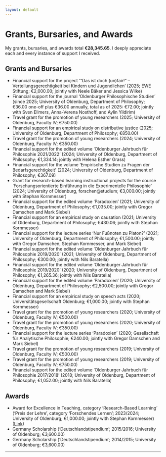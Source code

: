 ```yaml
---
layout: default
---
```


# Grants, Bursaries, and Awards

My grants, bursaries, and awards total **€28,345.65**. I deeply appreciate each and every instance of support I received.

## Grants and Bursaries
+ Financial support for the project ‘“Das ist doch (un)fair!” – Verteilungsgerechtigkeit bei Kindern und Jugendlichen’ (2025; EWE Stiftung; €2,000.00; jointly with Neele Bäker and Jessica Wilke)
+ Financial support for the journal ‘Oldenburger Philosophische Studien’ (since 2025; University of Oldenburg, Department of Philosophy; €36.00 one-off plus €36.00 annually, total as of 2025: €72.00; jointly with Sven Ellmers, Anna-Verena Nosthoff, and Aylin Yildirim)
+ Travel grant for the promotion of young researchers (2025; University of Oldenburg, Faculty IV; €750.00)
+ Financial support for an empirical study on distributive justice (2025; University of Oldenburg, Department of Philosophy; €850.00)
+ Travel grant for the promotion of young researchers (2024; University of Oldenburg, Faculty IV; €350.00)
+ Financial support for the edited volume ‘Oldenburger Jahrbuch für Philosophie 2021/2022’ (2024; University of Oldenburg, Department of Philosophy; €1,334.14; jointly with Helena Esther Grass)
+ Financial support for the volume ‘Empirische Studien zu Fragen der Bedarfsgerechtigkeit’ (2024; University of Oldenburg, Department of Philosophy; €367.09)
+ Grant for research-based learning instructional projects for the course ‘Forschungsorientierte Einführung in die Experimentelle Philosophie’ (2024; University of Oldenburg, forschen@studium; €3,000.00; jointly with Stephan Kornmesser)
+ Financial support for the edited volume ‘Paradoxien’ (2021; University of Oldenburg, Department of Philosophy; €1,035.00; jointly with Gregor Damschen and Mark Siebel)
+ Financial support for an empirical study on causation (2021; University of Oldenburg, Department of Philosophy; €430.06; jointly with Stephan Kornmesser)
+ Financial support for the lecture series ‘Nur Fußnoten zu Platon?’ (2021; University of Oldenburg, Department of Philosophy; €1,500.00; jointly with Gregor Damschen, Stephan Kornmesser, and Mark Siebel)
+ Financial support for the edited volume ‘Oldenburger Jahrbuch für Philosophie 2019/2020’ (2021; University of Oldenburg, Department of Philosophy; €300.00; jointly with Nils Baratella)
+ Financial support for the edited volume ‘Oldenburger Jahrbuch für Philosophie 2019/2020’ (2020; University of Oldenburg, Department of Philosophy; €1,265.36; jointly with Nils Baratella)
+ Financial support for the edited volume ‘Paradoxien’ (2020; University of Oldenburg, Department of Philosophy; €2,500.00; jointly with Gregor Damschen and Mark Siebel)
+ Financial support for an empirical study on speech acts (2020; Universitätsgesellschaft Oldenburg; €1,000.00; jointly with Stephan Kornmesser)
+ Travel grant for the promotion of young researchers (2020; University of Oldenburg, Faculty IV; €500.00)
+ Travel grant for the promotion of young researchers (2020; University of Oldenburg, Faculty IV; €350.00)
+ Financial support for the lecture series ‘Paradoxien’ (2020; Gesellschaft für Analytische Philosophie; €240.00; jointly with Gregor Damschen and Mark Siebel)
+ Travel grant for the promotion of young researchers (2019; University of Oldenburg, Faculty IV; €500.00)
+ Travel grant for the promotion of young researchers (2019; University of Oldenburg, Faculty IV; €750.00)
+ Financial support for the edited volume ‘Oldenburger Jahrbuch für Philosophie 2017/2018’ (2018; University of Oldenburg, Department of Philosophy; €1,052.00; jointly with Nils Baratella)

## Awards

+ Award for Excellence in Teaching, category ‘Research-Based Learning’ (‘Preis der Lehre’, category ‘Forschendes Lernen’; 2023/2024; University of Oldenburg; €1,000.00; jointly with Stephan Kornmesser) ([Link](https://uol.de/preisderlehre/preistraegerinnen-2024))
+ Germany Scholarship (‘Deutschlandstipendium’; 2015/2016; University of Oldenburg; €3,600.00)
+ Germany Scholarship (‘Deutschlandstipendium’; 2014/2015; University of Oldenburg; €3,600.00)

***
